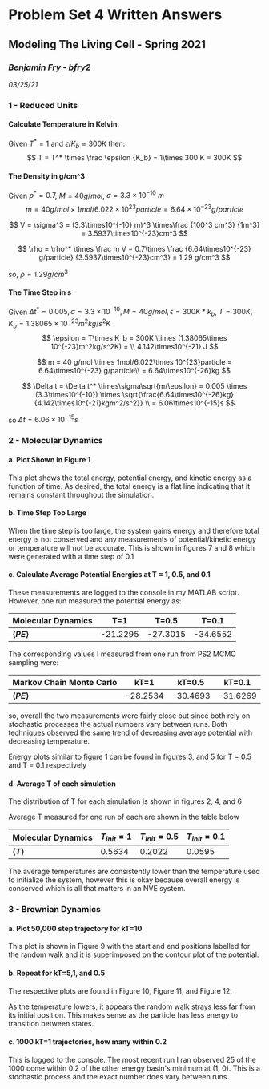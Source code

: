 # Problem Set 4 Written Answers

## Modeling The Living Cell - Spring 2021

### *Benjamin Fry - bfry2*

*03/25/21*



### 1 - Reduced Units

#### Calculate Temperature in Kelvin

Given $T^* = 1$ and $\epsilon / K_b = 300 K$ then:
$$
T = T^* \times \frac \epsilon {K_b} = 1\times 300 K = 300K
$$

####  The Density in g/cm^3

Given $\rho^* = 0.7$, $M = 40 g/mol$, $\sigma = 3.3 \times 10^{-10}\ m$
$$
m = 40 g/mol \times 1mol/6.022\times 10^{23}particle = 6.64\times10^{-23} g/particle
$$

$$
V = \sigma^3 = (3.3\times10^{-10} m)^3 \times\frac {100^3 cm^3} {1m^3} = 3.5937\times10^{-23}cm^3
$$

$$
\rho = \rho^* \times \frac m V = 0.7\times \frac {6.64\times10^{-23} g/particle} {3.5937\times10^{-23}cm^3} = 1.29 g/cm^3
$$

so, $\rho = 1.29g/cm^3$

#### The Time Step in s

Given $\Delta t^* = 0.005, \sigma=3.3\times 10^{-10}, M = 40g/mol, \epsilon = 300K*k_b$, $T = 300K, K_b = 1.38065\times 10^{-23}m^2kg/s^2K$
$$
\epsilon = T\times K_b = 300K \times (1.38065\times 10^{-23}m^2kg/s^2K) = \\
4.142\times10^{-21} J
$$

$$
m = 40 g/mol \times 1mol/6.022\times 10^{23}particle = 6.64\times10^{-23} g/particle\\
= 6.64\times10^{-26}kg
$$

$$
\Delta t = \Delta t^* \times\sigma\sqrt{m/\epsilon} 
= 0.005 \times (3.3\times10^{-10}) \times \sqrt{\frac{6.64\times10^{-26}kg}{4.142\times10^{-21}kgm^2/s^2}} \\ = 6.06\times10^{-15}s
$$

so $\Delta t =6.06\times 10^{-15}s$

### 2 - Molecular Dynamics

####  a. Plot Shown in Figure 1

This plot shows the total energy, potential energy, and kinetic energy as a function of time. As desired, the total energy is a flat line indicating that it remains constant throughout the simulation. 

#### b. Time Step Too Large

When the time step is too large, the system gains energy and therefore total energy is not conserved and any measurements of potential/kinetic energy or temperature will not be accurate. This is shown in figures 7 and 8 which were generated with a time step of 0.1

#### c. Calculate Average Potential Energies at T = 1, 0.5, and 0.1

These measurements are logged to the console in my MATLAB script. However, one run measured the potential energy as:

| Molecular Dynamics      | T=1      | T=0.5    | T=0.1    |
| ----------------------- | -------- | -------- | -------- |
| **$\langle PE\rangle$** | -21.2295 | -27.3015 | -34.6552 |

The corresponding values I measured from one run from PS2 MCMC sampling were:

| Markov Chain Monte Carlo | kT=1     | kT=0.5   | kT=0.1   |
| ------------------------ | -------- | -------- | -------- |
| **$\langle PE\rangle$**  | -28.2534 | -30.4693 | -31.6269 |

so, overall the two measurements were fairly close but since both rely on stochastic processes the actual numbers vary between runs. Both techniques observed the same trend of decreasing average potential with decreasing temperature.

Energy plots similar to figure 1 can be found in figures 3, and 5 for T = 0.5 and T = 0.1 respectively

#### d. Average T of each simulation

The distribution of T for each simulation is shown in figures 2, 4, and 6

Average T measured for one run of each are shown in the table below

| Molecular Dynamics     | $T_{init}=1$ | $T_{init}=0.5$ | $T_{init}=0.1$ |
| ---------------------- | ------------ | -------------- | -------------- |
| **$\langle T\rangle$** | 0.5634       | 0.2022         | 0.0595         |

The average temperatures are consistently lower than the temperature used to initialize the system, however this is okay because overall energy is conserved which is all that matters in an NVE system. 

### 3 - Brownian Dynamics

#### a. Plot 50,000 step trajectory for kT=10

This plot is shown in Figure 9 with the start and end positions labelled for the random walk and it is superimposed on the contour plot of the potential.

#### b. Repeat for kT=5,1, and 0.5

The respective plots are found in Figure 10, Figure 11, and Figure 12.

As the temperature lowers, it appears the random walk strays less far from its initial position. This makes sense as the particle has less energy to transition between states. 

#### c. 1000 kT=1 trajectories, how many within 0.2

This is logged to the console. The most recent run I ran observed 25 of the 1000 come within 0.2 of the other energy basin's minimum at (1, 0). This is a stochastic process and the exact number does vary between runs. 